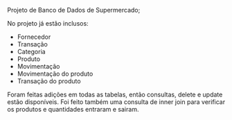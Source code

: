 Projeto de Banco de Dados de Supermercado;

No projeto já estão inclusos:

  - Fornecedor
  - Transação
  - Categoria
  - Produto
  - Movimentação
  - Movimentação do produto
  - Transação do produto

Foram feitas adições em todas as tabelas, então consultas, delete e update estão disponíveis.
Foi feito também uma consulta de inner join para verificar os produtos e quantidades entraram e sairam.
